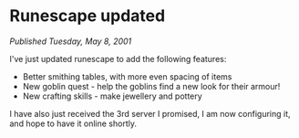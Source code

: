 # Runescape updated
*Published Tuesday, May 8, 2001*

I've just updated runescape to add the following features:

*   Better smithing tables, with more even spacing of items
*   New goblin quest - help the goblins find a new look for their armour!
*   New crafting skills - make jewellery and pottery

I have also just received the 3rd server I promised, I am now configuring it, and hope to have it online shortly.
